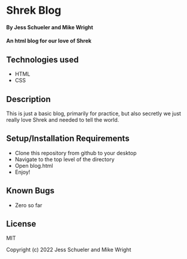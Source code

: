 # Shrek Blog

#### By **Jess Schueler and Mike Wright**

#### An html blog for our love of Shrek

## Technologies used

* HTML
* CSS

## Description

This is just a basic blog, primarily for practice, but also secretly we just really love Shrek and needed to tell the world.

## Setup/Installation Requirements

* Clone this repository from github to your desktop
* Navigate to the top level of the directory
* Open blog.html
* Enjoy!

## Known Bugs

* Zero so far

## License

MIT

Copyright (c) 2022 Jess Schueler and Mike Wright